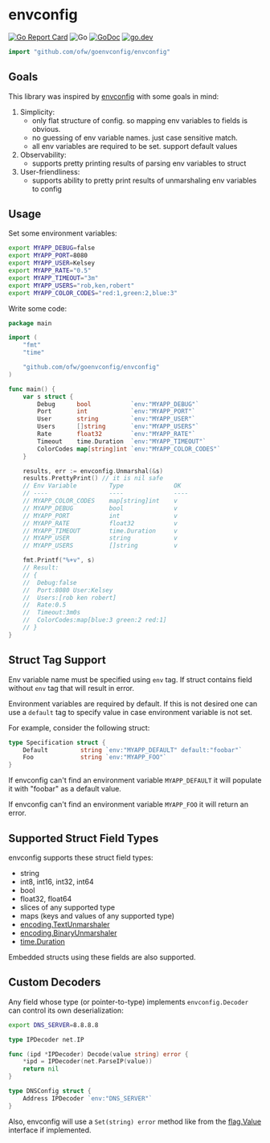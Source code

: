 # envconfig

[![Go Report Card](https://goreportcard.com/badge/github.com/ofw/goenvconfig)](https://goreportcard.com/report/github.com/ofw/goenvconfig)
![Go](https://github.com/ofw/goenvconfig/workflows/Go/badge.svg)
[![GoDoc](https://godoc.org/github.com/ofw/goenvconfig?status.svg)](https://godoc.org/github.com/ofw/goenvconfig/envconfig)
[![go.dev](https://img.shields.io/badge/go.dev-pkg-007d9c.svg?style=flat)](https://pkg.go.dev/github.com/ofw/goenvconfig/envconfig)

```Go
import "github.com/ofw/goenvconfig/envconfig"
```

## Goals

This library was inspired by [envconfig](https://github.com/kelseyhightower/envconfig) with some goals in mind:
1. Simplicity: 
    - only flat structure of config. so mapping env variables to fields is obvious.
    - no guessing of env variable names. just case sensitive match.
    - all env variables are required to be set. support default values
2. Observability: 
    - supports pretty printing results of parsing env variables to struct
3. User-friendliness:
    - supports ability to pretty print results of unmarshaling env variables to config

## Usage

Set some environment variables:

```Bash
export MYAPP_DEBUG=false
export MYAPP_PORT=8080
export MYAPP_USER=Kelsey
export MYAPP_RATE="0.5"
export MYAPP_TIMEOUT="3m"
export MYAPP_USERS="rob,ken,robert"
export MYAPP_COLOR_CODES="red:1,green:2,blue:3"
```

Write some code:

```Go
package main

import (
	"fmt"
	"time"

	"github.com/ofw/goenvconfig/envconfig"
)

func main() {
	var s struct {
        Debug      bool           `env:"MYAPP_DEBUG"`
        Port       int            `env:"MYAPP_PORT"`
        User       string         `env:"MYAPP_USER"`
        Users      []string       `env:"MYAPP_USERS"`
        Rate       float32        `env:"MYAPP_RATE"`
        Timeout    time.Duration  `env:"MYAPP_TIMEOUT"`
        ColorCodes map[string]int `env:"MYAPP_COLOR_CODES"`
    }

	results, err := envconfig.Unmarshal(&s)
	results.PrettyPrint() // it is nil safe
	// Env Variable         Type              OK
	// ----                 ----              ----
	// MYAPP_COLOR_CODES    map[string]int    v
	// MYAPP_DEBUG          bool              v
	// MYAPP_PORT           int               v
	// MYAPP_RATE           float32           v
	// MYAPP_TIMEOUT        time.Duration     v
	// MYAPP_USER           string            v
	// MYAPP_USERS          []string          v

    fmt.Printf("%+v", s)
    // Result:
    // {
    //  Debug:false 
    //  Port:8080 User:Kelsey 
    //  Users:[rob ken robert] 
    //  Rate:0.5 
    //  Timeout:3m0s 
    //  ColorCodes:map[blue:3 green:2 red:1]
    // }
}
```

## Struct Tag Support

Env variable name must be specified using `env` tag.
If struct contains field without `env` tag that will result in error.

Environment variables are required by default. 
If this is not desired one can use a `default` tag to specify value 
in case environment variable is not set.

For example, consider the following struct:

```Go
type Specification struct {
    Default         string `env:"MYAPP_DEFAULT" default:"foobar"`
    Foo             string `env:"MYAPP_FOO"`
}
```

If envconfig can't find an environment variable `MYAPP_DEFAULT`
it will populate it with "foobar" as a default value.

If envconfig can't find an environment variable `MYAPP_FOO` it will return an error.

## Supported Struct Field Types

envconfig supports these struct field types:

  * string
  * int8, int16, int32, int64
  * bool
  * float32, float64
  * slices of any supported type
  * maps (keys and values of any supported type)
  * [encoding.TextUnmarshaler](https://golang.org/pkg/encoding/#TextUnmarshaler)
  * [encoding.BinaryUnmarshaler](https://golang.org/pkg/encoding/#BinaryUnmarshaler)
  * [time.Duration](https://golang.org/pkg/time/#Duration)

Embedded structs using these fields are also supported.

## Custom Decoders

Any field whose type (or pointer-to-type) implements `envconfig.Decoder` can
control its own deserialization:

```Bash
export DNS_SERVER=8.8.8.8
```

```Go
type IPDecoder net.IP

func (ipd *IPDecoder) Decode(value string) error {
    *ipd = IPDecoder(net.ParseIP(value))
    return nil
}

type DNSConfig struct {
    Address IPDecoder `env:"DNS_SERVER"`
}
```

Also, envconfig will use a `Set(string) error` method like from the
[flag.Value](https://godoc.org/flag#Value) interface if implemented.
